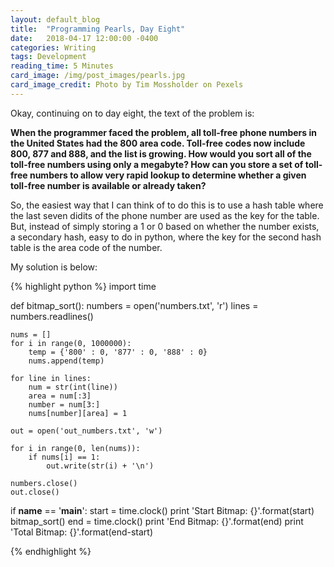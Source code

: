 ```yaml
---
layout: default_blog
title:  "Programming Pearls, Day Eight"
date:   2018-04-17 12:00:00 -0400
categories: Writing
tags: Development
reading_time: 5 Minutes
card_image: /img/post_images/pearls.jpg
card_image_credit: Photo by Tim Mossholder on Pexels
---
```


Okay, continuing on to day eight, the text of the problem is: 

__When the programmer faced the problem, all toll-free phone numbers in the
United States had the 800 area code. Toll-free codes now include 800, 877 and
888, and the list is growing. How would you sort all of the toll-free numbers
using only a megabyte? How can you store a set of toll-free numbers to allow
very rapid lookup to determine whether a given toll-free number is available or
already taken?__

So, the easiest way that I can think of to do this is to use a hash table where
the last seven didits of the phone number are used as the key for the table.
But, instead of simply storing a 1 or 0 based on whether the number exists, a
secondary hash, easy to do in python, where the key for the second hash table is
the area code of the number.

My solution is below:

{% highlight python %}
import time

def bitmap_sort():
    numbers = open('numbers.txt', 'r')
    lines = numbers.readlines()

    nums = []
    for i in range(0, 1000000):
        temp = {'800' : 0, '877' : 0, '888' : 0}
        nums.append(temp)
    
    for line in lines:
        num = str(int(line))
        area = num[:3]
        number = num[3:]
        nums[number][area] = 1

    out = open('out_numbers.txt', 'w')

    for i in range(0, len(nums)):
        if nums[i] == 1:
            out.write(str(i) + '\n')

    numbers.close()
    out.close()

if __name__ == '__main__':
    start = time.clock()
    print 'Start Bitmap: {}'.format(start)
    bitmap_sort()
    end = time.clock()
    print 'End Bitmap: {}'.format(end)
    print 'Total Bitmap: {}'.format(end-start)

{% endhighlight %}
